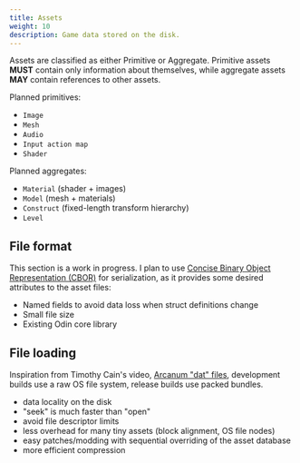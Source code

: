```yaml
---
title: Assets
weight: 10
description: Game data stored on the disk.
---
```


Assets are classified as either Primitive or Aggregate. 
Primitive assets **MUST** contain only information about themselves, while aggregate assets **MAY** contain references to other assets.

Planned primitives: 
- `Image`
- `Mesh`
- `Audio`
- `Input action map`
- `Shader`

Planned aggregates:
- `Material` (shader + images)
- `Model` (mesh + materials)
- `Construct` (fixed-length transform hierarchy)
- `Level`


## File format

This section is a work in progress. I plan to use [Concise Binary Object Representation (CBOR)](https://cbor.io/) for serialization, 
as it provides some desired attributes to the asset files:
- Named fields to avoid data loss when struct definitions change
- Small file size
- Existing Odin core library


## File loading

Inspiration from Timothy Cain's video, [Arcanum "dat" files](https://youtu.be/VYw4ln0jxUY), development builds use a raw OS file system, release builds use packed bundles.
- data locality on the disk
- "seek" is much faster than "open"
- avoid file descriptor limits
- less overhead for many tiny assets (block alignment, OS file nodes)
- easy patches/modding with sequential overriding of the asset database
- more efficient compression
